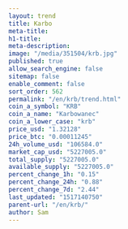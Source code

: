 ```yaml
---
layout: trend
title: Karbo
meta-title: 
h1-title: 
meta-description: 
image: "/media/351504/krb.jpg"
published: true
allow_search_engine: false
sitemap: false
enable_comment: false
sort_order: 562
permalink: "/en/krb/trend.html"
coin_a_symbol: "KRB"
coin_a_name: "Karbowanec"
coin_a_lower_case: "krb"
price_usd: "1.32128"
price_btc: "0.00011245"
24h_volume_usd: "106584.0"
market_cap_usd: "5227005.0"
total_supply: "5227005.0"
available_supply: "5227005.0"
percent_change_1h: "0.15"
percent_change_24h: "0.88"
percent_change_7d: "2.44"
last_updated: "1517140750"
parent-url: "/en/krb/"
author: Sam
---
```


